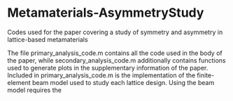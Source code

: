 # Metamaterials-AsymmetryStudy
Codes used for the paper covering a study of symmetry and asymmetry in lattice-based metamaterials

The file primary_analysis_code.m contains all the code used in the body of the paper, while secondary_analysis_code.m additionally contains functions used to generate plots in the supplementary information of the paper.  Included in primary_analysis_code.m is the implementation of the finite-element beam model used to study each lattice design.  Using the beam model requires the 
